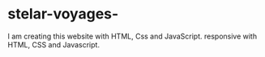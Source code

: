 # stelar-voyages-
I am creating this website with HTML, Css and JavaScript. responsive with HTML, CSS and Javascript.
